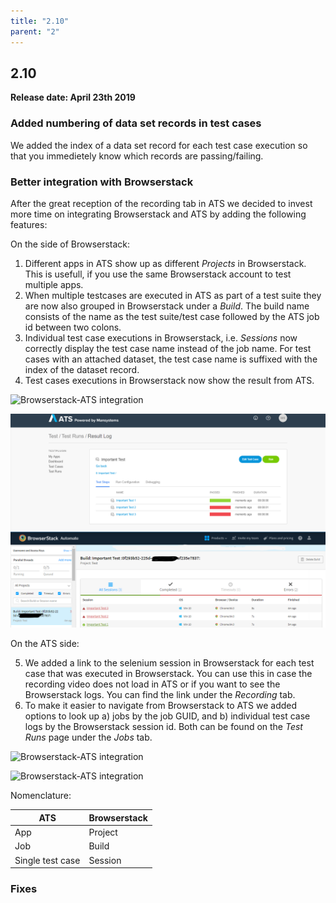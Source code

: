 ```yaml
---
title: "2.10"
parent: "2"
---
```


## 2.10

**Release date: April 23th 2019**

### Added numbering of data set records in test cases

We added the index of a data set record for each test case execution so that you immedietely know which records are passing/failing.

### Better integration with Browserstack

After the great reception of the recording tab in ATS we decided to invest more time on integrating Browserstack and ATS by adding the following features:

On the side of Browserstack:
1. Different apps in ATS show up as different *Projects* in Browserstack. This is usefull, if you use the same Browserstack account to test multiple apps.
2. When multiple testcases are executed in ATS as part of a test suite they are now also grouped in Browserstack under a *Build*. The build name consists of the name as the test suite/test case followed by the ATS job id between two colons. 
3. Individual test case executions in Browserstack, i.e. *Sessions* now correctly display the test case name instead of the job name. For test cases with an attached dataset, the test case name is suffixed with the index of the dataset record.
4. Test cases executions in Browserstack now show the result from ATS.


![Browserstack-ATS integration](../../../ats/refguide/rg-version-2/attachments/results/browserstack.png)

<!-- Please comment the next line when moving to Mendix Docs -->
![Browserstack-ATS integration](../../refguide/rg-version-2/attachments/results/browserstack.png)  

On the ATS side:

5. We added a link to the selenium session in Browserstack for each test case that was executed in Browserstack. You can use this in case the recording video does not load in ATS or if you want to see the Browserstack logs. You can find the link under the *Recording* tab.
6. To make it easier to navigate from Browserstack to ATS we added options to look up a) jobs by the job GUID, and b) individual test case logs by the Browserstack session id. Both can be found on the *Test Runs* page under the *Jobs* tab.

![Browserstack-ATS integration](../../../ats/refguide/rg-version-2/attachments/results/lookup.gif)

<!-- Please comment the next line when moving to Mendix Docs -->
![Browserstack-ATS integration](../../refguide/rg-version-2/attachments/results/lookup.gif)

Nomenclature:

| ATS              | Browserstack |
| ---              | ---          |
| App              | Project      |
| Job              | Build        |
| Single test case | Session      |

### Fixes
